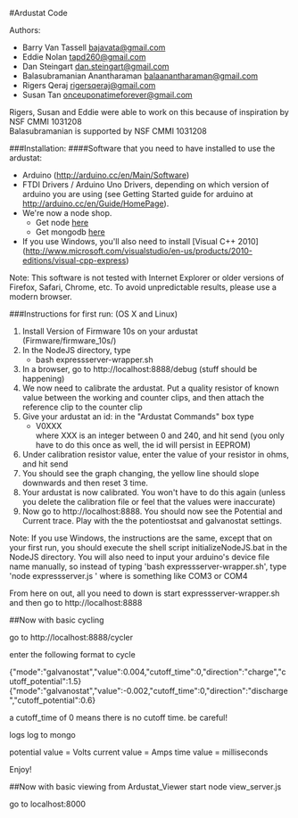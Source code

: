 #Ardustat Code

Authors:

- Barry Van Tassell <bajavata@gmail.com>
- Eddie Nolan <tapd260@gmail.com>
- Dan Steingart <dan.steingart@gmail.com>
- Balasubramanian Anantharaman <balaanantharaman@gmail.com>
- Rigers Qeraj <rigersqeraj@gmail.com>
- Susan Tan <onceuponatimeforever@gmail.com>

Rigers, Susan and Eddie were able to work on this because of inspiration by NSF CMMI 1031208  
Balasubramanian is supported by NSF CMMI 1031208

###Installation:
####Software that you need to have installed to use the ardustat:
- Arduino (http://arduino.cc/en/Main/Software)
- FTDI Drivers / Arduino Uno Drivers, depending on which version of arduino you are using (see Getting Started guide for arduino at http://arduino.cc/en/Guide/HomePage).
- We're now a node shop.  
   - Get node [here](http://nodejs.org/)
   - Get mongodb [here](http://www.mongodb.org/downloads)
- If you use Windows, you'll also need to install [Visual C++ 2010] (http://www.microsoft.com/visualstudio/en-us/products/2010-editions/visual-cpp-express)

Note: This software is not tested with Internet Explorer or older versions of Firefox, Safari, Chrome, etc. To avoid unpredictable results, please use a modern browser.
	
###Instructions for first run: (OS X and Linux)
1. Install Version of Firmware 10s on your ardustat (Firmware/firmware_10s/)
2. In the NodeJS directory, type
	- bash expressserver-wrapper.sh
3. In a browser, go to http://localhost:8888/debug
	(stuff should be happening)
4. We now need to calibrate the ardustat.  Put a quality resistor of known value between the working and counter clips, and then attach the reference clip to the counter clip
5. Give your ardustat an id: in the "Ardustat Commands"  box type   
	 - V0XXX  
	where XXX is an integer between 0 and 240, and hit send
	(you only have to do this once as well, the id will persist in EEPROM)
6. Under calibration resistor value, enter the value of your resistor in ohms, and hit send
7. You should see the graph changing, the yellow line should slope downwards and then reset 3 time. 
8. Your ardustat is now calibrated.  You won't have to do this again (unless you delete the calibration file or feel that the values were inaccurate)
9. Now go to http://localhost:8888.  You should now see the Potential and Current trace.  Play with the the potentiostsat and galvanostat settings.
	
Note: If you use Windows, the instructions are the same, except that on your first run, you should execute the shell script initializeNodeJS.bat in the NodeJS directory. You will also need to input your arduino's device file name manually, so instead of typing 'bash expressserver-wrapper.sh', type 'node expressserver.js <YOUR-ARDUINO>' where <YOUR-ARDUINO> is something like COM3 or COM4

From here on out, all you need to down is start expressserver-wrapper.sh and then go to http://localhost:8888


##Now with basic cycling

go to http://localhost:8888/cycler

enter the following format to cycle

{"mode":"galvanostat","value":0.004,"cutoff\_time":0,"direction":"charge","cutoff_potential":1.5}
{"mode":"galvanostat","value":-0.002,"cutoff\_time":0,"direction":"discharge","cutoff_potential":0.6}

a cutoff\_time of 0 means there is no cutoff time.  be careful!  

logs log to mongo

potential value = Volts
current value = Amps
time value = milliseconds

Enjoy!

##Now with basic viewing
from Ardustat\_Viewer start node view_server.js 

go to localhost:8000
